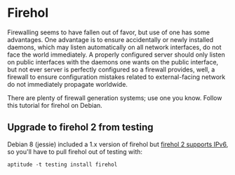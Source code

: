 # Firehol

Firewalling seems to have fallen out of favor, but use of one has some
advantages.  One advantage is to ensure accidentally or newly installed
daemons, which may listen automatically on all network interfaces, do not
face the world immediately.  A properly configured server should only listen
on public interfaces with the daemons one wants on the public interface, but
not ever server is perfectly configured so a firewall provides, well, a
firewall to ensure configuration mistakes related to external-facing network
do not immediately propagate worldwide.

There are plenty of firewall generation systems; use one you know.  Follow
this tutorial for firehol on Debian.

## Upgrade to firehol 2 from testing

Debian 8 (jessie) included a 1.x version of firehol but
[firehol 2 supports IPv6](http://firehol.org/upgrade/#config-version-6), so
you'll have to pull firehol out of testing with:

    aptitude -t testing install firehol

